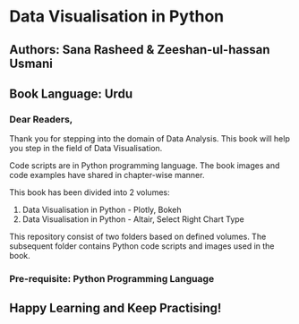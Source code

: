 # Data Visualisation in Python
## Authors: Sana Rasheed & Zeeshan-ul-hassan Usmani
## Book Language: Urdu 


### Dear Readers,

Thank you for stepping into the domain of Data Analysis. This book will help you step in the field of Data Visualisation. 

Code scripts are in Python programming language. The book images and code examples have shared in chapter-wise manner. 

This book has been divided into 2 volumes:
1. Data Visualisation in Python - Plotly, Bokeh
2. Data Visualisation in Python - Altair, Select Right Chart Type

This repository consist of two folders based on defined volumes. The subsequent folder contains Python code scripts and images used in the book.

### Pre-requisite: Python Programming Language

## Happy Learning and Keep Practising!

